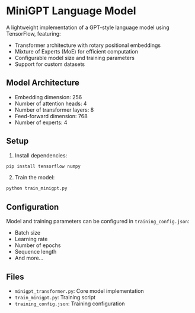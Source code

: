 # MiniGPT Language Model

A lightweight implementation of a GPT-style language model using TensorFlow, featuring:
- Transformer architecture with rotary positional embeddings
- Mixture of Experts (MoE) for efficient computation
- Configurable model size and training parameters
- Support for custom datasets

## Model Architecture
- Embedding dimension: 256
- Number of attention heads: 4
- Number of transformer layers: 8
- Feed-forward dimension: 768
- Number of experts: 4

## Setup
1. Install dependencies:
```bash
pip install tensorflow numpy
```

2. Train the model:
```bash
python train_minigpt.py
```

## Configuration
Model and training parameters can be configured in `training_config.json`:
- Batch size
- Learning rate
- Number of epochs
- Sequence length
- And more...

## Files
- `minigpt_transformer.py`: Core model implementation
- `train_minigpt.py`: Training script
- `training_config.json`: Training configuration 